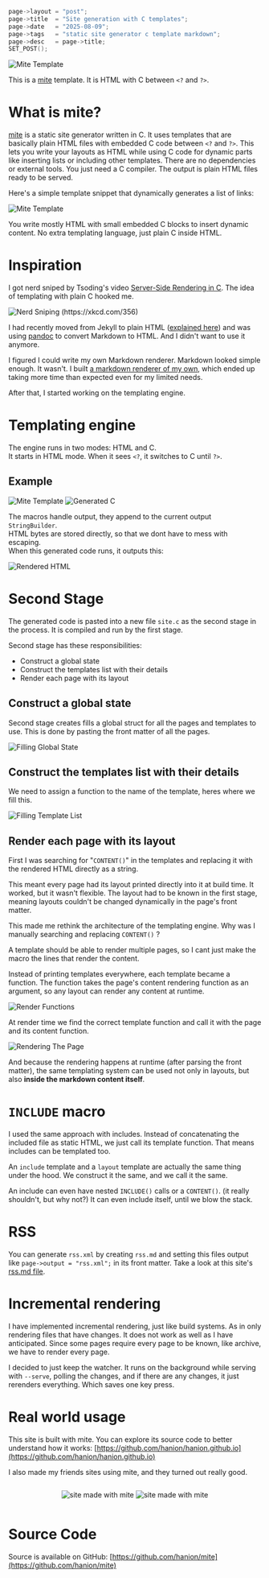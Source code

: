 ```c
page->layout = "post";
page->title  = "Site generation with C templates";
page->date   = "2025-08-09";
page->tags   = "static site generator c template markdown";
page->desc   = page->title;
SET_POST();
```

![Mite Template](intro_template.png)

This is a [mite](https://github.com/hanion/mite) template.
It is HTML with C between `<?` and `?>`.

# What is mite?

[mite](https://github.com/hanion/mite) is a static site generator written in C.
It uses templates that are basically plain HTML files with embedded C code between `<?` and `?>`.
This lets you write your layouts as HTML while using C code for dynamic parts like
inserting lists or including other templates.
There are no dependencies or external tools.
You just need a C compiler.
The output is plain HTML files ready to be served.

Here's a simple template snippet that dynamically generates a list of links:

![Mite Template](mite_template.png)

You write mostly HTML with small embedded C blocks to insert dynamic content.
No extra templating language, just plain C inside HTML.


# Inspiration

I got nerd sniped by Tsoding's video [Server-Side Rendering in C](https://www.youtube.com/watch?v=dkNv3KGOFT0).
The idea of templating with plain C hooked me.


![Nerd Sniping (<a href="https://xkcd.com/356">https://xkcd.com/356</a>)](https://imgs.xkcd.com/comics/nerd_sniping.png)


I had recently moved from Jekyll to plain HTML ([explained here](/post/i-rebuilt-this-website))
and was using [pandoc](https://pandoc.org) to convert Markdown to HTML.
And I didn't want to use it anymore.

I figured I could write my own Markdown renderer. Markdown looked simple enough. It wasn't.
I built [a markdown renderer of my own](https://github.com/hanion/md2html),
which ended up taking more time than expected even for my limited needs.

After that, I started working on the templating engine.

# Templating engine
The engine runs in two modes: HTML and C.  
It starts in HTML mode. When it sees `<?`, it switches to C until `?>`.

## Example

![Mite Template](example_template.png)
![Generated C](example_c.png)

The macros handle output, they append to the current output `StringBuilder`.  
HTML bytes are stored directly, so that we dont have to mess with escaping.  
When this generated code runs, it outputs this:

![Rendered HTML](example_html.png)

# Second Stage
The generated code is pasted into a new file `site.c` as the second stage in the process.
It is compiled and run by the first stage.

Second stage has these responsibilities:
- Construct a global state
- Construct the templates list with their details
- Render each page with its layout

## Construct a global state
Second stage creates fills a global struct for all the pages and templates to use.
This is done by pasting the front matter of all the pages.

![Filling Global State](global_state.png)

## Construct the templates list with their details
We need to assign a function to the name of the template, heres where we fill this.

![Filling Template List](filling_template_list.png)

## Render each page with its layout
First I was searching for "`CONTENT()`" in the templates
and replacing it with the rendered HTML directly as a string.

This meant every page had its layout printed directly into it at build time.
It worked, but it wasn't flexible.
The layout had to be known in the first stage,
meaning layouts couldn't be changed dynamically in the page's front matter.

This made me rethink the architecture of the templating engine.
Why was I manually searching and replacing `CONTENT()` ?

A template should be able to render multiple pages, so I cant just make the macro the lines that render the content.

Instead of printing templates everywhere, each template became a function.
The function takes the page's content rendering function as an argument, so any layout can render any content at runtime.

![Render Functions](render_functions.png)

At render time we find the correct template function and call it with the page and its content function.

![Rendering The Page](rendering_the_page.png)

And because the rendering happens at runtime (after parsing the front matter),
the same templating system can be used not only in layouts,
but also **inside the markdown content itself**.

# `INCLUDE` macro
I used the same approach with includes.
Instead of concatenating the included file as static HTML, we just call its template function.
That means includes can be templated too.

An `include` template and a `layout` template are actually the same thing under the hood.
We construct it the same, and we call it the same.

An include can even have nested `INCLUDE()` calls or a `CONTENT()`.
(it really shouldn't, but why not?)
It can even include itself, until we blow the stack.

# RSS
You can generate `rss.xml` by creating `rss.md` and setting this files
output like `page->output = "rss.xml";` in its front matter.
Take a look at this site's <a href="https://github.com/hanion/hanion.github.io/blob/main/rss.md">rss.md file</a>.

# Incremental rendering
I have implemented incremental rendering, just like build systems.
As in only rendering files that have changes.
It does not work as well as I have anticipated.
Since some pages require every page to be known, like archive,
we have to render every page.

I decided to just keep the watcher.
It runs on the background while serving with `--serve`,
polling the changes, and if there are any changes,
it just rerenders everything.
Which saves one key press.

# Real world usage
This site is built with mite. You can explore its source code to better understand how it works:
[https://github.com/hanion/hanion.github.io](https://github.com/hanion/hanion.github.io)

I also made my friends sites using mite, and they turned out really good.

<div style="display: flex; gap: 1em; flex-wrap: nowrap; justify-content: center; align-items: flex-start;">

![<a href="https://recepefee.github.io">site</a> made with mite](mite_recep.png)
![<a href="https://enesibis.github.io">site</a> made with mite](mite_enes.png)

</div>

# Source Code
Source is available on GitHub: [https://github.com/hanion/mite](https://github.com/hanion/mite)



